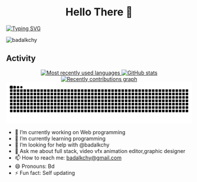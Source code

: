 <h1 align = "Center" >Hello There 👋 </h1>

[![Typing SVG](https://readme-typing-svg.herokuapp.com?color=%230BB10E&lines=Hi+I+am+web+developer)](https://git.io/typing-svg)

<p align="Left"> <img src="https://komarev.com/ghpvc/?username=badalkchy&style=plastic&color=orange&label=PROFILE+VIEWS" alt="badalkchy" /> </p>

## Activity

<div align="center">
    <a href="https://github.com/badalkchy">
 <img height="180em" src="https://github-readme-stats.vercel.app/api/top-langs/?username=badalkchy&layout=compact&langs_count=10&theme=tokyonight&title_color=2895BC&hide=VHDL,Stata&custom_title=Most recently used languages" alt="Most recently used languages">
    <img height="180em" src="https://github-readme-stats.vercel.app/api?username=badalkchy&hide=issues&show_icons=true&theme=tokyonight&hideborder=true&title_color=2895BC&icon_color=FE0000&include_all_commits=true" alt="GitHub stats">
 <img src="https://activity-graph.herokuapp.com/graph?username=badalkchy&custom_title=Recently%20contributions&hide_border=true&area=true&area_color=2895BC&point=FE0000&line=2895BC&theme=react-dark" alt="Recently contributions graph">
 <img src="https://github.com/h-ssiqueira/h-ssiqueira/blob/output/github-contribution-grid-snake.svg" alt="Snake animation">
 </a>
</div>

- 🔭 I’m currently working on Web programming
- 🌱 I’m currently learning programming
- 🤔 I’m looking for help with @badalkchy
- 💬 Ask me about full stack, video vfx animation editor,graphic designer 
- 📫 How to reach me: badalkchy@gmail.com
- 😄 Pronouns: Bd
- ⚡ Fun fact: Self updating

<!--
- 👯 I’m looking to collaborate on...
 
--->
